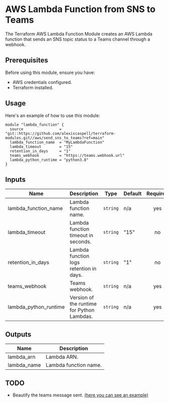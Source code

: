 # AWS Lambda Function from SNS to Teams

The Terraform AWS Lambda Function Module creates an AWS Lambda function that sends an SNS topic status to a Teams channel through a webhook.

## Prerequisites

Before using this module, ensure you have:

- AWS credentials configured.
- Terraform installed.

## Usage

Here's an example of how to use this module:

```hcl
module "lambda_function" {
  source                = "git::https://github.com/alexiscaspell/terraform-modules.git//aws/send_sns_to_teams?ref=main"
  lambda_function_name  = "MyLambdaFunction"
  lambda_timeout        = "15"
  retention_in_days     = "1"
  teams_webhook         = "https://teams.webhook.url"
  lambda_python_runtime = "python3.8"
}
```

## Inputs

| Name                    | Description                                           | Type           | Default | Required |
|-------------------------|-------------------------------------------------------|----------------|---------|:--------:|
| lambda_function_name    | Lambda function name.                                 | `string`       | n/a     | yes      |
| lambda_timeout          | Lambda function timeout in seconds.                  | `string`       | "15"    | no       |
| retention_in_days       | Lambda function logs retention in days.              | `string`       | "1"     | no       |
| teams_webhook           | Teams webhook.                                       | `string`       | n/a     | yes      |
| lambda_python_runtime   | Version of the runtime for Python Lambdas.           | `string`       | n/a     | yes      |

## Outputs

| Name            | Description             |
|-----------------|-------------------------|
| lambda_arn      | Lambda ARN.             |
| lambda_name     | Lambda function name.   |

## TODO
* Beautify the teams message sent. [(here you can see an example)](https://medium.com/@rajvirsinghrai/lambda-to-publish-aws-sns-event-on-ms-teams-channel-using-python-and-webhook-dd569d3ab6df)